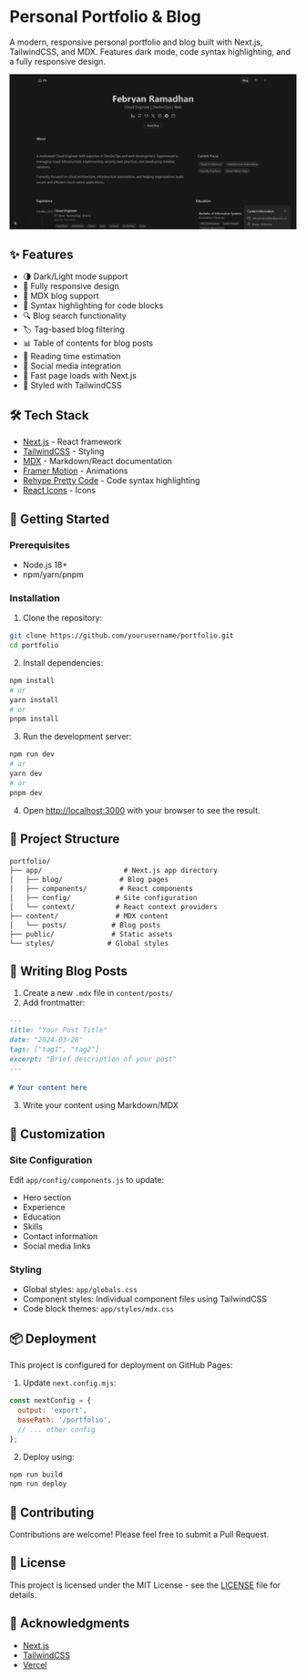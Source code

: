 # Personal Portfolio & Blog

A modern, responsive personal portfolio and blog built with Next.js, TailwindCSS, and MDX. Features dark mode, code syntax highlighting, and a fully responsive design.

![Portfolio Preview](public/images/preview.png)

## ✨ Features

- 🌗 Dark/Light mode support
- 📱 Fully responsive design
- 📝 MDX blog support
- 🎨 Syntax highlighting for code blocks
- 🔍 Blog search functionality
- 🏷️ Tag-based blog filtering
- 📊 Table of contents for blog posts
- 📖 Reading time estimation
- 🔗 Social media integration
- 🚀 Fast page loads with Next.js
- 💅 Styled with TailwindCSS

## 🛠️ Tech Stack

- [Next.js](https://nextjs.org/) - React framework
- [TailwindCSS](https://tailwindcss.com/) - Styling
- [MDX](https://mdxjs.com/) - Markdown/React documentation
- [Framer Motion](https://www.framer.com/motion/) - Animations
- [Rehype Pretty Code](https://rehype-pretty-code.netlify.app/) - Code syntax highlighting
- [React Icons](https://react-icons.github.io/react-icons/) - Icons

## 🚀 Getting Started

### Prerequisites

- Node.js 18+ 
- npm/yarn/pnpm

### Installation

1. Clone the repository:
```bash
git clone https://github.com/yourusername/portfolio.git
cd portfolio
```

2. Install dependencies:
```bash
npm install
# or
yarn install
# or
pnpm install
```

3. Run the development server:
```bash
npm run dev
# or
yarn dev
# or
pnpm dev
```

4. Open [http://localhost:3000](http://localhost:3000) with your browser to see the result.

## 📁 Project Structure

```
portfolio/
├── app/                    # Next.js app directory
│   ├── blog/              # Blog pages
│   ├── components/        # React components
│   ├── config/           # Site configuration
│   └── context/          # React context providers
├── content/              # MDX content
│   └── posts/           # Blog posts
├── public/              # Static assets
└── styles/             # Global styles
```

## 📝 Writing Blog Posts

1. Create a new `.mdx` file in `content/posts/`
2. Add frontmatter:
```markdown
---
title: "Your Post Title"
date: "2024-03-26"
tags: ["tag1", "tag2"]
excerpt: "Brief description of your post"
---

# Your content here
```

3. Write your content using Markdown/MDX

## 🎨 Customization

### Site Configuration
Edit `app/config/components.js` to update:
- Hero section
- Experience
- Education
- Skills
- Contact information
- Social media links

### Styling
- Global styles: `app/globals.css`
- Component styles: Individual component files using TailwindCSS
- Code block themes: `app/styles/mdx.css`

## 📦 Deployment

This project is configured for deployment on GitHub Pages:

1. Update `next.config.mjs`:
```javascript
const nextConfig = {
  output: 'export',
  basePath: '/portfolio',
  // ... other config
};
```

2. Deploy using:
```bash
npm run build
npm run deploy
```

## 🤝 Contributing

Contributions are welcome! Please feel free to submit a Pull Request.

## 📄 License

This project is licensed under the MIT License - see the [LICENSE](LICENSE) file for details.

## 🙏 Acknowledgments

- [Next.js](https://nextjs.org/)
- [TailwindCSS](https://tailwindcss.com/)
- [Vercel](https://vercel.com/)
